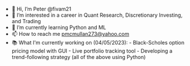 - 👋 Hi, I’m Peter @fivam21
- 👀 I’m interested in a career in Quant Research, Discretionary Investing, and Trading
- 🌱 I’m currently learning Python and ML
- 📫 How to reach me pmcmullan273@yahoo.com
- 📚 What I'm currently working on (04/05/2023):
          - Black-Scholes option pricing model with GUI
          - Live portfolio tracking tool
          - Developing a trend-following strategy
            (all of the above using Python)
